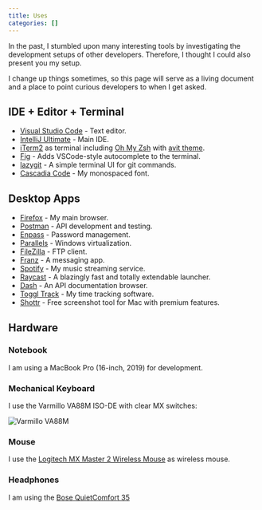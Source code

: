 ```yaml
---
title: Uses
categories: []
---
```


In the past, I stumbled upon many interesting tools by investigating the development setups of other developers. Therefore, I thought I could also present you my setup.

I change up things sometimes, so this page will serve as a living document and a place to point curious developers to when I get asked.

## IDE + Editor + Terminal

* [Visual Studio Code](https://code.visualstudio.com/) - Text editor.
* [IntelliJ Ultimate](https://www.jetbrains.com/idea/) - Main IDE.
* [iTerm2](https://iterm2.com/) as terminal including [Oh My Zsh](https://github.com/robbyrussell/oh-my-zsh) with [avit theme](https://github.com/robbyrussell/oh-my-zsh/wiki/themes#avit).
* [Fig](https://fig.io/) - Adds VSCode-style autocomplete to the terminal.
* [lazygit](https://github.com/jesseduffield/lazygit) - A simple terminal UI for git commands.
* [Cascadia Code](https://github.com/microsoft/cascadia-code) - My monospaced font.

## Desktop Apps

* [Firefox](https://www.mozilla.org/en-US/firefox/) - My main browser.
* [Postman](https://www.postman.com) - API development and testing.
* [Enpass](https://enpass.io/) - Password management.
* [Parallels](https://www.parallels.com/) - Windows virtualization.
* [FileZilla](https://filezilla-project.org) - FTP client.
* [Franz](https://meetfranz.com/) - A messaging app.
* [Spotify](https://www.spotify.com/) - My music streaming service.
* [Raycast](https://www.raycast.com/) - A blazingly fast and totally extendable launcher.
* [Dash](https://kapeli.com/dash) - An API documentation browser.
* [Toggl Track](https://toggl.com/track/) - My time tracking software.
* [Shottr](https://shottr.cc/) - Free screenshot tool for Mac with premium features.

## Hardware

### Notebook

I am using a MacBook Pro (16-inch, 2019) for development.

### Mechanical Keyboard

I use the Varmillo VA88M ISO-DE with clear MX switches:

![Varmillo VA88M](./keyboard.png)

### Mouse

I use the [Logitech MX Master 2 Wireless Mouse](https://www.logitech.com/en-ph/product/mx-master-2s-flow) as wireless mouse.

### Headphones

I am using the [Bose QuietComfort 35](https://www.bose.de/de_de/products/headphones/over_ear_headphones/quietcomfort-35-wireless-ii.html)
